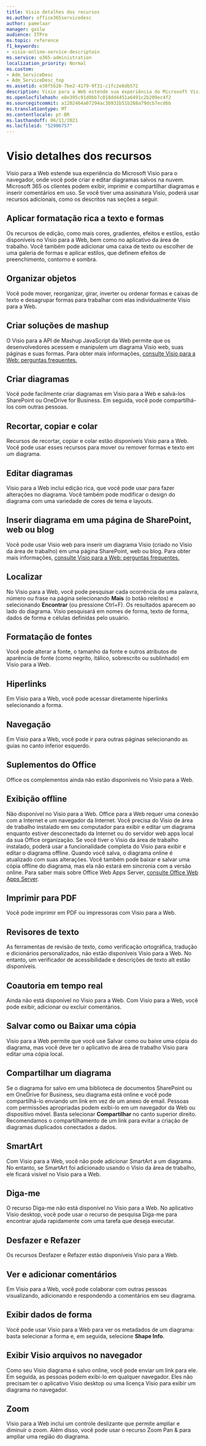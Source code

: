 ```yaml
---
title: Visio detalhes dos recursos
ms.author: office365servicedesc
author: pamelaar
manager: gailw
audience: ITPro
ms.topic: reference
f1_keywords:
- visio-online-service-descriptoin
ms.service: o365-administration
localization_priority: Normal
ms.custom:
- Adm_ServiceDesc
- Adm_ServiceDesc_top
ms.assetid: e30f5628-7be2-4179-9f31-c1fc2e6db572
description: Visio para a Web estende sua experiência do Microsoft Visio para o navegador, onde você pode criar e editar diagramas salvos na nuvem. Microsoft 365 os clientes podem exibir, imprimir e compartilhar diagramas e inserir comentários em uso.
ms.openlocfilehash: e8e395c91d0bb7c018dd4451a6491c2b209ec4f2
ms.sourcegitcommit: a1202464a07294ac3b931b51b288a79dcb7ecd6b
ms.translationtype: MT
ms.contentlocale: pt-BR
ms.lasthandoff: 06/11/2021
ms.locfileid: "52906757"
---
```

# <a name="visio-features-detail"></a>Visio detalhes dos recursos

Visio para a Web estende sua experiência do Microsoft Visio para o navegador, onde você pode criar e editar diagramas salvos na nuvem. Microsoft 365 os clientes podem exibir, imprimir e compartilhar diagramas e inserir comentários em uso. Se você tiver uma assinatura Visio, poderá usar recursos adicionais, como os descritos nas seções a seguir.
  
## <a name="apply-rich-formatting-to-text-and-shapes"></a>Aplicar formatação rica a texto e formas

Os recursos de edição, como mais cores, gradientes, efeitos e estilos, estão disponíveis no Visio para a Web, bem como no aplicativo da área de trabalho. Você também pode adicionar uma caixa de texto ou escolher de uma galeria de formas e aplicar estilos, que definem efeitos de preenchimento, contorno e sombra.
  
## <a name="arrange-objects"></a>Organizar objetos

Você pode mover, reorganizar, girar, inverter ou ordenar formas e caixas de texto e desagrupar formas para trabalhar com elas individualmente Visio para a Web.
  
## <a name="build-mashup-solutions"></a>Criar soluções de mashup

O Visio para a API de Mashup JavaScript da Web permite que os desenvolvedores acessem e manipulem um diagrama Visio web, suas páginas e suas formas. Para obter mais informações, [consulte Visio para a Web: perguntas frequentes.](https://support.office.com/article/e6647040-2fca-42ec-9fa5-d16a4e39e0ee)
  
## <a name="create-diagrams"></a>Criar diagramas

Você pode facilmente criar diagramas em Visio para a Web e salvá-los SharePoint ou OneDrive for Business. Em seguida, você pode compartilhá-los com outras pessoas.
  
## <a name="cut-copy-and-paste"></a>Recortar, copiar e colar

Recursos de recortar, copiar e colar estão disponíveis Visio para a Web. Você pode usar esses recursos para mover ou remover formas e texto em um diagrama.
  
## <a name="edit-diagrams"></a>Editar diagramas

Visio para a Web inclui edição rica, que você pode usar para fazer alterações no diagrama. Você também pode modificar o design do diagrama com uma variedade de cores de tema e layouts.
  
## <a name="embed-diagram-in-a-sharepoint-web-or-blog-page"></a>Inserir diagrama em uma página de SharePoint, web ou blog

Você pode usar Visio web para inserir um diagrama Visio (criado no Visio da área de trabalho) em uma página SharePoint, web ou blog. Para obter mais informações, [consulte Visio para a Web: perguntas frequentes.](https://support.office.com/article/e6647040-2fca-42ec-9fa5-d16a4e39e0ee)
  
## <a name="find"></a>Localizar

No Visio para a Web, você pode pesquisar cada ocorrência de uma palavra, número ou frase na página selecionando **Mais** (o botão releitos) e selecionando **Encontrar** (ou pressione Ctrl+F). Os resultados aparecem ao lado do diagrama. Visio pesquisará em nomes de forma, texto de forma, dados de forma e células definidas pelo usuário.
  
## <a name="font-formatting"></a>Formatação de fontes

Você pode alterar a fonte, o tamanho da fonte e outros atributos de aparência de fonte (como negrito, itálico, sobrescrito ou sublinhado) em Visio para a Web.
  
## <a name="hyperlinks"></a>Hiperlinks

Em Visio para a Web, você pode acessar diretamente hiperlinks selecionando a forma.
  
## <a name="navigation"></a>Navegação

Em Visio para a Web, você pode ir para outras páginas selecionando as guias no canto inferior esquerdo.
  
## <a name="office-add-ins"></a>Suplementos do Office

Office os complementos ainda não estão disponíveis no Visio para a Web.
  
## <a name="offline-viewing"></a>Exibição offline

Não disponível no Visio para a Web. Office para a Web requer uma conexão com a Internet e um navegador da Internet. Você precisa do Visio de área de trabalho instalado em seu computador para exibir e editar um diagrama enquanto estiver desconectado da Internet ou do servidor web apps local da sua Office organização. Se você tiver o Visio da área de trabalho instalado, poderá usar a funcionalidade completa do Visio para exibir e editar o diagrama offline. Quando você salva, o diagrama online é atualizado com suas alterações. Você também pode baixar e salvar uma cópia offline do diagrama, mas ela não estará em sincronia com a versão online. Para saber mais sobre Office Web Apps Server, [consulte Office Web Apps Server](/webappsserver/how-office-web-apps-work-on-premises-with-sharepoint-2013).
  
## <a name="print-to-pdf"></a>Imprimir para PDF

Você pode imprimir em PDF ou impressoras com Visio para a Web.
  
## <a name="proofing-tools"></a>Revisores de texto

As ferramentas de revisão de texto, como verificação ortográfica, tradução e dicionários personalizados, não estão disponíveis Visio para a Web. No entanto, um verificador de acessibilidade e descrições de texto alt estão disponíveis.
  
## <a name="real-time-co-authoring"></a>Coautoria em tempo real

Ainda não está disponível no Visio para a Web. Com Visio para a Web, você pode exibir, adicionar ou excluir comentários.
  
## <a name="save-as-or-download-a-copy"></a>Salvar como ou Baixar uma cópia

Visio para a Web permite que você use Salvar como ou baixe uma cópia do diagrama, mas você deve ter o aplicativo de área de trabalho Visio para editar uma cópia local.
  
## <a name="share-a-diagram"></a>Compartilhar um diagrama

Se o diagrama for salvo em uma biblioteca de documentos SharePoint ou em OneDrive for Business, seu diagrama está online e você pode compartilhá-lo enviando um link em vez de um anexo de email. Pessoas com permissões apropriadas podem exibi-lo em um navegador da Web ou dispositivo móvel. Basta selecionar **Compartilhar** no canto superior direito. Recomendamos o compartilhamento de um link para evitar a criação de diagramas duplicados conectados a dados.
  
## <a name="smartart"></a>SmartArt

Com Visio para a Web, você não pode adicionar SmartArt a um diagrama. No entanto, se SmartArt foi adicionado usando o Visio da área de trabalho, ele ficará visível no Visio para a Web.
  
## <a name="tell-me"></a>Diga-me

O recurso Diga-me não está disponível no Visio para a Web. No aplicativo Visio desktop, você pode usar o recurso de pesquisa Diga-me para encontrar ajuda rapidamente com uma tarefa que deseja executar.
  
## <a name="undo-and-redo"></a>Desfazer e Refazer

Os recursos Desfazer e Refazer estão disponíveis Visio para a Web.
  
## <a name="view-and-add-comments"></a>Ver e adicionar comentários

 Em Visio para a Web, você pode colaborar com outras pessoas visualizando, adicionando e respondendo a comentários em seu diagrama. 
  
## <a name="view-shape-data"></a>Exibir dados de forma

Você pode usar Visio para a Web para ver os metadados de um diagrama: basta selecionar a forma e, em seguida, selecione **Shape Info**.
  
## <a name="view-visio-files-in-the-browser"></a>Exibir Visio arquivos no navegador

Como seu Visio diagrama é salvo online, você pode enviar um link para ele. Em seguida, as pessoas podem exibi-lo em qualquer navegador. Eles não precisam ter o aplicativo Visio desktop ou uma licença Visio para exibir um diagrama no navegador.
  
## <a name="zoom"></a>Zoom

Visio para a Web inclui um controle deslizante que permite ampliar e diminuir o zoom. Além disso, você pode usar o recurso Zoom Pan &amp; para ampliar uma região do diagrama.
